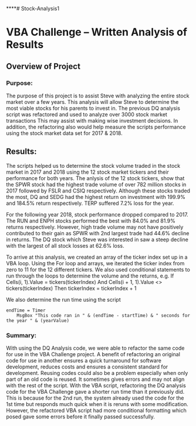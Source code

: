 ****# Stock-Analysis1
# VBA Challenge – Written Analysis of Results

## Overview of Project

### Purpose: 
The purpose of this project is to assist Steve with analyzing the entire stock market over a few years. This analysis will allow Steve to determine the most viable stocks for his parents to invest in. The previous DQ analysis script was refactored and used to analyze over 3000 stock market transactions This may assist with making wise investment decisions. In addition, the refactoring also would help measure the scripts performance using the stock market data set for 2017 & 2018.

## Results: 
The scripts helped us to determine the stock volume traded in the stock market in 2017 and 2018 using the 12 stock market tickers and their performance for both years. The anlysis of the 12 stock tickers, show that the SPWR stock had the highest trade volume of over 782 million stocks in 2017 followed by FSLR and CSIQ respectively. Although these stocks traded the most, DQ and SEDG had the highest return on investment with 199.9% and 184.5% return respectively. TERP suffered 7.2% loss for the year.
 
For the following year 2018, stock performance dropped compared to 2017. The RUN and ENPH stocks performed the best with 84.0% and 81.9% returns respectively. However, high trade volume may not have positively contributed to their gain as SPWR with 2nd largest trade had 44.6% decline in returns. The DQ stock which Steve was interested in saw a steep decline with the largest of all stock losses at 62.6% loss. 
 

To arrive at this analysis, we created an array of the ticker index set up in a VBA loop.  Using the For loop and arrays, we iterated the ticker index from zero to 11 for the 12 different tickers. We also used conditional statements to run through the loops to determine the volume and the returns, e.g. 
If Cells(i, 1).Value = tickers(tickerIndex) And Cells(i + 1, 1).Value <> tickers(tickerIndex) 
Then tickerIndex = tickerIndex + 1

We also determine the run time using the script

	endTime = Timer
    	MsgBox "This code ran in " & (endTime - startTime) & " seconds for the year " & (yearValue)


### Summary: 
With using the DQ Analysis code, we were able to refactor the same code for use in the VBA Challenge project. A benefit of refactoring an original code for use in another ensures a quick turnaround for software development, reduces costs and ensures a consistent standard for development.  Reusing codes could also be a problem especially when only part of an old code is reused. It sometimes gives errors and may not align with the rest of the script. 
With the VBA script, refactoring the DQ analysis code for the VBA Challenge gave a shorter run time than it previously did. This is because for the 2nd run, the system already used the code for the 1st time but responds much quick when it is reruns with some modification. However, the refactored VBA script had more conditional formatting which posed gave some errors before it finally passed successfully.
